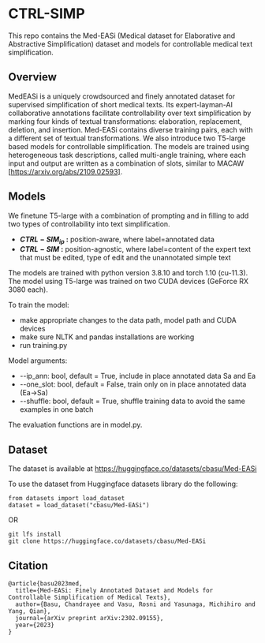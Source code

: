 # CTRL-SIMP

This repo contains the Med-EASi (Medical dataset for Elaborative and Abstractive
Simplification) dataset and models for controllable medical text simplification. 

## Overview
MedEASi is a uniquely crowdsourced and finely annotated dataset for supervised simplification of short medical
texts. Its expert-layman-AI collaborative annotations facilitate controllability over text simplification by marking four
kinds of textual transformations: elaboration, replacement, deletion, and insertion. Med-EASi contains diverse training pairs, each with a different set of textual transformations. We also introduce two T5-large based models for controllable simplification. The models are trained using heterogeneous task descriptions, called multi-angle training, where each input and output are written as a combination of slots, similar to MACAW [https://arxiv.org/abs/2109.02593]. 

## Models
We finetune T5-large with a combination of prompting and in filling to add two types of controllability into text simplification. 
- **$CTRL-SIM_{ip}$ :** position-aware, where label=annotated data
- **$CTRL-SIM$ :** position-agnostic, where label=content of the expert text that must be edited, type of edit and the unannotated simple text

The models are trained with python version 3.8.10 and torch 1.10 (cu-11.3). The model using T5-large was trained on two CUDA devices (GeForce RX 3080 each).

To train the model:
* make appropriate changes to the data path, model path and CUDA devices
* make sure NLTK and pandas installations are working
* run training.py 

Model arguments:
* --ip_ann: bool, default = True, include in place annotated data Sa and Ea
* --one_slot: bool, default = False, train only on in place annotated data (Ea->Sa)
* --shuffle: bool, default = True, shuffle training data to avoid the same examples in one batch

The evaluation functions are in model.py.

## Dataset
The dataset is available at https://huggingface.co/datasets/cbasu/Med-EASi

To use the dataset from Huggingface datasets library do the following:

```
from datasets import load_dataset
dataset = load_dataset("cbasu/Med-EASi")
```

OR

```
git lfs install
git clone https://huggingface.co/datasets/cbasu/Med-EASi
```

## Citation
```
@article{basu2023med,
  title={Med-EASi: Finely Annotated Dataset and Models for Controllable Simplification of Medical Texts},
  author={Basu, Chandrayee and Vasu, Rosni and Yasunaga, Michihiro and Yang, Qian},
  journal={arXiv preprint arXiv:2302.09155},
  year={2023}
}
```

